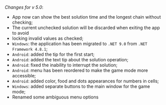 _Changes for v 5.0_:
- App now can show the best solution time and the longest chain without checking;
- The current unchecked solution will be discarded when exiting the app to avoid
- locking invalid values as checked;
- `Windows`: the application has been migrated to `.NET 9.0` from `.NET Framework 4.8.1`;
- `Android`: added the tip for the first start;
- `Android`: added the text tip about the solution operation;
- `Android`: fixed the inability to interrupt the solution;
- `Android`: menu has been reordered to make the game mode more accessible;
- `Android`: added color, food and dots appearances for numbers in cells;
- `Windows`: added separate buttons to the main window for the game mode;
- Renamed some ambiguous menu options
